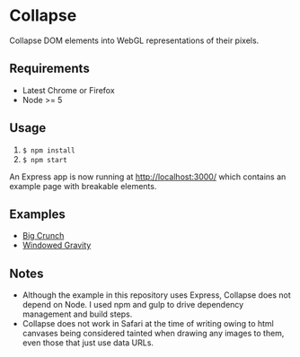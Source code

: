 # Collapse

Collapse DOM elements into WebGL representations of their pixels.

## Requirements

* Latest Chrome or Firefox
* Node >= 5

## Usage

1. `$ npm install`
2. `$ npm start`

An Express app is now running at [http://localhost:3000/](http://localhost:3000/) which contains an example page with breakable elements.

## Examples

* [Big Crunch](https://andystanton.github.io/collapse)
* [Windowed Gravity](https://andystanton.github.io/collapse/bits.html)

## Notes

* Although the example in this repository uses Express, Collapse does not depend on Node. I used npm and gulp to drive dependency management and build steps.
* Collapse does not work in Safari at the time of writing owing to html canvases being considered tainted when drawing any images to them, even those that just use data URLs. 